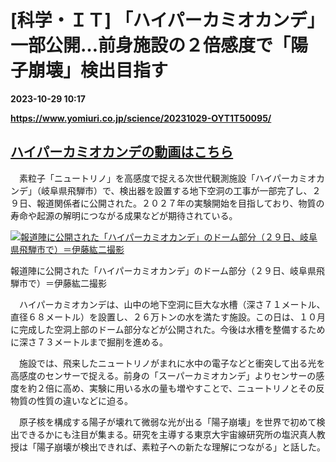 # [科学・ＩＴ] 「ハイパーカミオカンデ」一部公開…前身施設の２倍感度で「陽子崩壊」検出目指す

**2023-10-29 10:17**

**https://www.yomiuri.co.jp/science/20231029-OYT1T50095/**

[ハイパーカミオカンデの動画はこちら](https://www.yomiuri.co.jp/stream/1/22333/)
--------------------------------------------------------------

　素粒子「ニュートリノ」を高感度で捉える次世代観測施設「ハイパーカミオカンデ」（岐阜県飛騨市）で、検出器を設置する地下空洞の工事が一部完了し、２９日、報道関係者に公開された。２０２７年の実験開始を目指しており、物質の寿命や起源の解明につながる成果などが期待されている。

[![報道陣に公開された「ハイパーカミオカンデ」のドーム部分（２９日、岐阜県飛騨市で）＝伊藤紘二撮影](https://www.yomiuri.co.jp/media/2023/10/20231029-OYT1I50079-1.jpg)](https://www.yomiuri.co.jp/pluralphoto/20231029-OYT1I50079/)

報道陣に公開された「ハイパーカミオカンデ」のドーム部分（２９日、岐阜県飛騨市で）＝伊藤紘二撮影

　ハイパーカミオカンデは、山中の地下空洞に巨大な水槽（深さ７１メートル、直径６８メートル）を設置し、２６万トンの水を満たす施設。この日は、１０月に完成した空洞上部のドーム部分などが公開された。今後は水槽を整備するために深さ７３メートルまで掘削を進める。

　施設では、飛来したニュートリノがまれに水中の電子などと衝突して出る光を高感度のセンサーで捉える。前身の「スーパーカミオカンデ」よりセンサーの感度を約２倍に高め、実験に用いる水の量も増やすことで、ニュートリノとその反物質の性質の違いなどに迫る。

　原子核を構成する陽子が壊れて微弱な光が出る「陽子崩壊」を世界で初めて検出できるかにも注目が集まる。研究を主導する東京大宇宙線研究所の塩沢真人教授は「陽子崩壊が検出できれば、素粒子への新たな理解につながる」と話した。